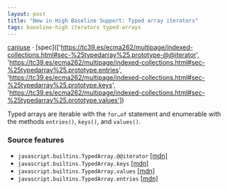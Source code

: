 ```yaml
---
layout: post
title: "New in High Baseline Support: Typed array iterators"
tags: baseline-high iterators typed-arrays
---
```


[caniuse](https://caniuse.com/?search=typed-array-iterators) · [spec](['https://tc39.es/ecma262/multipage/indexed-collections.html#sec-%25typedarray%25.prototype-@@iterator', 'https://tc39.es/ecma262/multipage/indexed-collections.html#sec-%25typedarray%25.prototype.entries', 'https://tc39.es/ecma262/multipage/indexed-collections.html#sec-%25typedarray%25.prototype.keys', 'https://tc39.es/ecma262/multipage/indexed-collections.html#sec-%25typedarray%25.prototype.values'])

Typed arrays are iterable with the `for…of` statement and enumerable with the methods `entries()`, `keys()`, and `values()`.

### Source features

- ``javascript.builtins.TypedArray.@@iterator`` [[mdn]](https://developer.mozilla.org/en-US/search?q=javascript.builtins.TypedArray.@@iterator)
- ``javascript.builtins.TypedArray.keys`` [[mdn]](https://developer.mozilla.org/en-US/search?q=javascript.builtins.TypedArray.keys)
- ``javascript.builtins.TypedArray.values`` [[mdn]](https://developer.mozilla.org/en-US/search?q=javascript.builtins.TypedArray.values)
- ``javascript.builtins.TypedArray.entries`` [[mdn]](https://developer.mozilla.org/en-US/search?q=javascript.builtins.TypedArray.entries)
